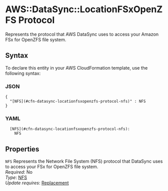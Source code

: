 # AWS::DataSync::LocationFSxOpenZFS Protocol<a name="aws-properties-datasync-locationfsxopenzfs-protocol"></a>

Represents the protocol that AWS DataSync uses to access your Amazon FSx for OpenZFS file system\.

## Syntax<a name="aws-properties-datasync-locationfsxopenzfs-protocol-syntax"></a>

To declare this entity in your AWS CloudFormation template, use the following syntax:

### JSON<a name="aws-properties-datasync-locationfsxopenzfs-protocol-syntax.json"></a>

```
{
  "[NFS](#cfn-datasync-locationfsxopenzfs-protocol-nfs)" : NFS
}
```

### YAML<a name="aws-properties-datasync-locationfsxopenzfs-protocol-syntax.yaml"></a>

```
  [NFS](#cfn-datasync-locationfsxopenzfs-protocol-nfs): 
    NFS
```

## Properties<a name="aws-properties-datasync-locationfsxopenzfs-protocol-properties"></a>

`NFS`  <a name="cfn-datasync-locationfsxopenzfs-protocol-nfs"></a>
Represents the Network File System \(NFS\) protocol that DataSync uses to access your FSx for OpenZFS file system\.  
*Required*: No  
*Type*: [NFS](aws-properties-datasync-locationfsxopenzfs-nfs.md)  
*Update requires*: [Replacement](https://docs.aws.amazon.com/AWSCloudFormation/latest/UserGuide/using-cfn-updating-stacks-update-behaviors.html#update-replacement)